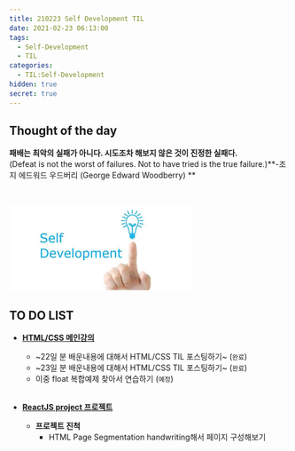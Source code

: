 ```yaml
---
title: 210223 Self Development TIL
date: 2021-02-23 06:13:00
tags:
  - Self-Development
  - TIL
categories:
  - TIL:Self-Development
hidden: true
secret: true
---
```


## **Thought of the day**

**패배는 최악의 실패가 아니다. 시도조차 해보지 않은 것이 진정한 실패다.**<br/>(Defeat is not the worst of failures. Not to have tried is the true failure.)**-조지 에드워드 우드버리 (George Edward Woodberry) **

<br/>

![](/images/post_images/self_development_logo.jpg)

## **TO DO LIST**

- <ins>**HTML/CSS 메인강의**</ins>

  - ~22일 분 배운내용에 대해서 HTML/CSS TIL 포스팅하기~ (`완료`)
  - ~23일 분 배운내용에 대해서 HTML/CSS TIL 포스팅하기~ (`완료`)
  - 이중 float 복합예제 찾아서 연습하기 (`예정`)

  <!-- more -->

  <br/>

- <ins>**ReactJS project 프로젝트**</ins>

  - **프로젝트 진척**
    - HTML Page Segmentation handwriting해서 페이지 구성해보기

  <br/>
